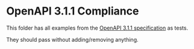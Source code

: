 # OpenAPI 3.1.1 Compliance

This folder has all examples from the [OpenAPI 3.1.1 specification](https://github.com/OAI/OpenAPI-Specification/blob/main/versions/3.1.1.md) as tests.

They should pass without adding/removing anything.
